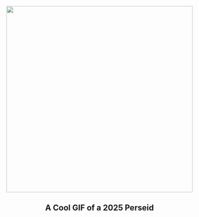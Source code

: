 
<p align="center"><img src="https://apod.nasa.gov/apod/image/2508/perseid2025-cropped.gif" width="500" height="500"></p>
<h2 align="center"> A Cool GIF of a 2025 Perseid </h2>
